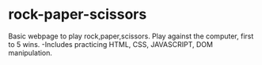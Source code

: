 # rock-paper-scissors
Basic webpage to play rock,paper,scissors.
Play against the computer, first to 5 wins.
-Includes practicing HTML, CSS, JAVASCRIPT, DOM manipulation.
